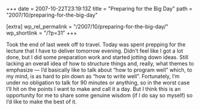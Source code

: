 +++
date = 2007-10-22T23:19:13Z
title = "Preparing for the Big Day"
path = "2007/10/preparing-for-the-big-day"

[extra]
wp_rel_permalink = "/2007/10/preparing-for-the-big-day/"
wp_shortlink = "/?p=31"
+++

Took the end of last week off to travel. Today was spent prepping for the
lecture that I have to deliver tomorrow evening. Didn’t feel like I got a lot
done, but I did some preparation work and started jotting down ideas. Still
lacking an overall idea of how to structure things and, really, what themes to
emphasize — I’d basically like to talk about “how to program well” which, to
my mind, is as hard to pin down as “how to write well”. Fortunately, I’m under
no obligation to talk for 90 minutes or anything, so in the worst case I’ll
hit on the points I want to make and call it a day. But I think this is an
opportunity for me to share some genuine wisdom (if I do say so myself) so I’d
like to make the best of it.
